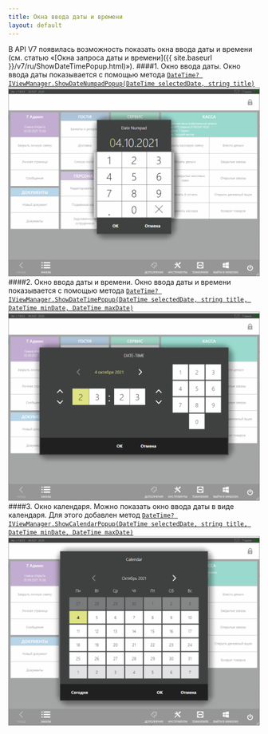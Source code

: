 ```yaml
---
title: Окна ввода даты и времени
layout: default
---
```


В API V7 появилась возможность показать окна ввода даты и времени (см. статью «[Окна запроса даты и времени]({{ site.baseurl }}/v7/ru/ShowDateTimePopup.html)»).
####1. Окно ввода даты.
Окно ввода даты показывается с помощью метода [`DateTime? IViewManager.ShowDateNumpadPopup(DateTime selectedDate, string title)`]()
![date-numpad-popup](../img/showDateTimePopup/DateNumpadPopup.PNG)
####2. Окно ввода даты и времени.
Окно ввода даты и времени показывается с помощью метода [`DateTime? IViewManager.ShowDateTimePopup(DateTime selectedDate, string title, DateTime minDate, DateTime maxDate)`]()
![date-time-popup](../img/showDateTimePopup/DateTimePopup.PNG)
####3. Окно календаря.
Можно показать окно ввода даты в виде календаря. Для этого добавлен метод [`DateTime? IViewManager.ShowCalendarPopup(DateTime selectedDate, string title, DateTime minDate, DateTime maxDate)`]()
![calendar-popup](../img/showDateTimePopup/CalendarPopup.PNG)
